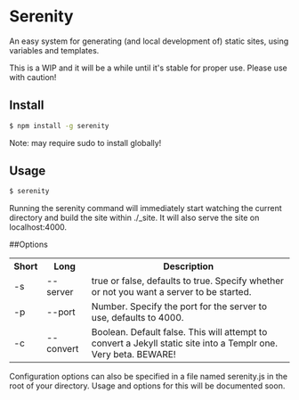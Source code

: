 # Serenity

An easy system for generating (and local development of) static sites, using variables and templates.

This is a WIP and it will be a while until it's stable for proper use. Please use with caution!


## Install

```bash
$ npm install -g serenity
```

Note: may require sudo to install globally!

## Usage
```bash
$ serenity
```

Running the serenity command will immediately start watching the current directory and build the site within ./_site. It will also serve the site on localhost:4000.

##Options
<table>
	<tr>
		<th>Short</th><th>Long</th><th>Description</th>
	</tr>
	<tr>
		<td>-s</td><td>--server</td><td>true or false, defaults to true. Specify whether or not you want a server to be started.</td>
	</tr>
	<tr>
		<td>-p</td><td>--port</td><td>Number. Specify the port for the server to use, defaults to 4000.</td>
	</tr>
	<tr>
		<td>-c</td><td>--convert</td><td>Boolean. Default false. This will attempt to convert a Jekyll static site into a Templr one. Very beta. BEWARE!</td>
</table>

Configuration options can also be specified in a file named serenity.js in the root of your directory. Usage and options for this will be documented soon.
